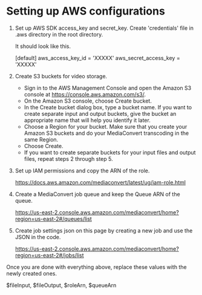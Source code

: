# Setting up AWS configurations

1. Set up AWS SDK access_key and secret_key.
   Create 'credentials' file in .aws directory in the root directory.
	
   It should look like this.
	
   [default]
   aws_access_key_id = 'XXXXX'
   aws_secret_access_key = 'XXXXX'
2. Create S3 buckets for video storage.

   - Sign in to the AWS Management Console and open the Amazon S3 console at https://console.aws.amazon.com/s3/.
   - On the Amazon S3 console, choose Create bucket.
   - In the Create bucket dialog box, type a bucket name. If you want to create separate input and output buckets, give the bucket an appropriate name that will help you identify it later.
   - Choose a Region for your bucket. Make sure that you create your Amazon S3 buckets and do your MediaConvert transcoding in the same Region.
   - Choose Create.
   - If you want to create separate buckets for your input files and output files, repeat steps 2 through step 5.

3. Set up IAM permissions and copy the ARN of the role.

   https://docs.aws.amazon.com/mediaconvert/latest/ug/iam-role.html
	
4. Create a MediaConvert job queue and keep the Queue ARN of the queue.

   https://us-east-2.console.aws.amazon.com/mediaconvert/home?region=us-east-2#/queues/list
	
5. Create job settings json on this page by creating a new job and use the JSON in the code.

   https://us-east-2.console.aws.amazon.com/mediaconvert/home?region=us-east-2#/jobs/list

Once you are done with everything above, replace these values with the newly created ones.

$fileInput, $fileOutput, $roleArn, $queueArn
